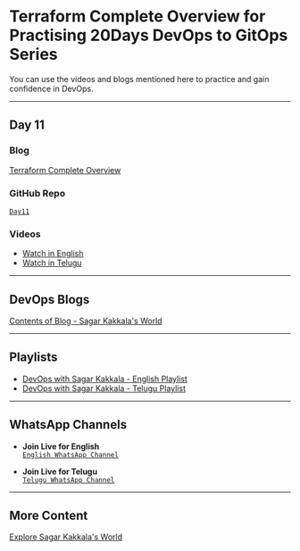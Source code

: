 # **Terraform Complete Overview for Practising 20Days DevOps to GitOps Series**

You can use the videos and blogs mentioned here to practice and gain confidence in DevOps.

---

## **Day 11**

### **Blog**  
[Terraform Complete Overview](https://www.sagarkakkalasworld.com/2024/08/terraform-sagar-kakkalas-world.html)

### **GitHub Repo**  
[`Day11`](https://github.com/sagarkakkalasworld/Day11)

### **Videos**
- [Watch in English](https://youtu.be/8HBua3OCZSQ)  
- [Watch in Telugu](https://youtu.be/ANnVGJYocvo?feature=shared)

---

## **DevOps Blogs**
[Contents of Blog - Sagar Kakkala's World](https://www.sagarkakkalasworld.com/p/contents-of-blog-sagar-kakkalas-world.html)

---

## **Playlists**
- [DevOps with Sagar Kakkala - English Playlist](https://www.youtube.com/playlist?list=PLlMNTzKKV4R585f9o-Og8Cd4V9sc6w8yA)  
- [DevOps with Sagar Kakkala - Telugu Playlist](https://www.youtube.com/playlist?list=PLlMNTzKKV4R5AX7SfRrA6EQhuocVKhlnK)

---

## **WhatsApp Channels**
- **Join Live for English**  
[`English WhatsApp Channel`](https://www.whatsapp.com/channel/0029VaynRs5Fy72JakyNOv3d)
  
- **Join Live for Telugu**  
[`Telugu WhatsApp Channel`](https://www.whatsapp.com/channel/0029Vau5goh30LKSrJyOoS1f)

---

## **More Content**  
[Explore Sagar Kakkala's World](https://linktr.ee/sagar_kakkalas_world)
